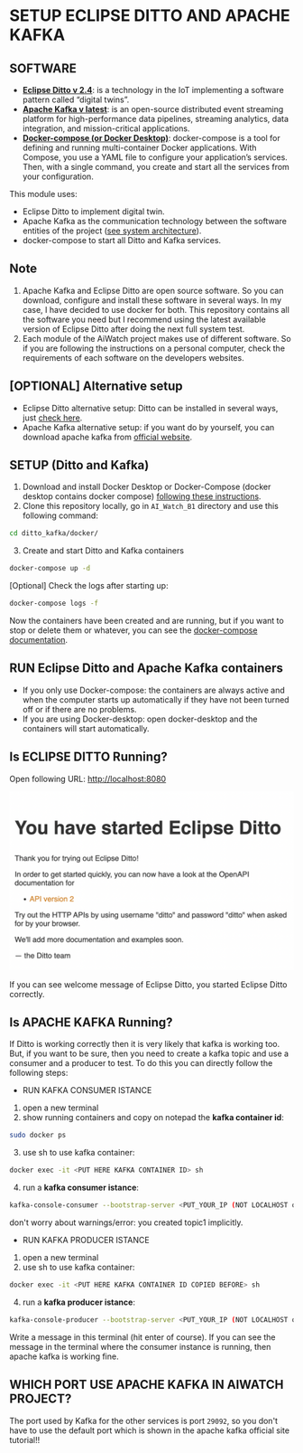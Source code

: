 # SETUP ECLIPSE DITTO AND APACHE KAFKA

## SOFTWARE
- [**Eclipse Ditto v 2.4**](https://www.eclipse.org/ditto/): is a technology in the IoT implementing a software pattern called “digital twins”.
- [**Apache Kafka v latest**](https://kafka.apache.org/): is an open-source distributed event streaming platform for high-performance data pipelines, streaming analytics, data integration, and mission-critical applications.
-  [**Docker-compose (or Docker Desktop)**](https://docs.docker.com/compose/): docker-compose is a tool for defining and running multi-container Docker applications. With Compose, you use a YAML file to configure your application’s services. Then, with a single command, you create and start all the services from your configuration.
 
This module uses:
- Eclipse Ditto to implement digital twin.
- Apache Kafka as the communication technology between the software entities of the project ([see system architecture](https://github.com/Luruu/AI_Watch_B1#system-structure-)).
- docker-compose to start all Ditto and Kafka services.

## Note
1. Apache Kafka and Eclipse Ditto are open source software. So you can download, configure and install these software in several ways. In my case, I have decided to use docker for both. This repository contains all the software you need but I recommend using the latest available version of Eclipse Ditto after doing the next full system test.
2. Each module of the AiWatch project makes use of different software. So if you are following the instructions on a personal computer, check the requirements of each software on the developers websites.

## [OPTIONAL] Alternative setup
- Eclipse Ditto alternative setup: Ditto can be installed in several ways, just [check here](https://github.com/eclipse-ditto/ditto/tree/master/deployment#eclipse-ditto--deployment).
- Apache Kafka alternative setup: if you want do by yourself, you can download apache kafka from [official website](https://kafka.apache.org/downloads).

 
## SETUP (Ditto and Kafka)
1. Download and install Docker Desktop or Docker-Compose (docker desktop contains docker compose) [following these instructions](https://docs.docker.com/compose/install/).
2. Clone this repository locally, go in `AI_Watch_B1` directory and use this following command: 
```bash
cd ditto_kafka/docker/
```
3. Create and start Ditto and Kafka containers
```bash
docker-compose up -d
```
[Optional] Check the logs after starting up:
```bash
docker-compose logs -f
```
Now the containers have been created and are running, but if you want to stop or delete them or whatever, you can see the [docker-compose documentation](https://docs.docker.com/compose/reference/).


## RUN Eclipse Ditto and Apache Kafka containers
- If you only use Docker-compose: the containers are always active and when the computer starts up automatically if they have not been turned off or if there are no problems.
- If you are using Docker-desktop: open docker-desktop and the containers will start automatically.

## Is ECLIPSE DITTO Running?
Open following URL: [http://localhost:8080](http://localhost:8080)<br/>
<p>
    <div align="center">
        <img src="../images/dittohomepage.png", width="600">
    </div>
</p>
If you can see welcome message of Eclipse Ditto, you started Eclipse Ditto correctly.

## Is APACHE KAFKA Running? 
If Ditto is working correctly then it is very likely that kafka is working too. But, if you want to be sure, then you need to create a kafka topic and use a consumer and a producer to test. To do this you can directly follow the following steps:

- RUN KAFKA CONSUMER ISTANCE
1. open a new terminal
2. show running containers and copy on notepad the **kafka container id**: 
```bash 
sudo docker ps
```
3. use sh to use kafka container:  
```bash 
docker exec -it <PUT HERE KAFKA CONTAINER ID> sh
``` 
4. run a **kafka consumer istance**: 
```bash 
kafka-console-consumer --bootstrap-server <PUT_YOUR_IP (NOT LOCALHOST or 127.0.0.1)>:29092 --topic topic1
```
don't worry about warnings/error: you created topic1 implicitly. 

- RUN KAFKA PRODUCER ISTANCE
1. open a new terminal
2. use sh to use kafka container:  
```bash 
docker exec -it <PUT HERE KAFKA CONTAINER ID COPIED BEFORE> sh
``` 
4. run a **kafka producer istance**: 
```bash 
kafka-console-producer --bootstrap-server <PUT_YOUR_IP (NOT LOCALHOST or 127.0.0.1)>:29092 --topic topic1
```

Write a message in this terminal (hit enter of course). If you can see the message in the terminal where the consumer instance is running, then apache kafka is working fine.

## WHICH PORT USE APACHE KAFKA IN AIWATCH PROJECT?
The port used by Kafka for the other services is port ```29092```, so you don't have to use the default port which is shown in the apache kafka official site tutorial!!


